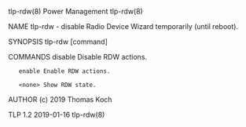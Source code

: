 tlp-rdw(8)                                                       Power Management                                                       tlp-rdw(8)

NAME
       tlp-rdw - disable Radio Device Wizard temporarily (until reboot).

SYNOPSIS
       tlp-rdw [command]

COMMANDS
       disable
              Disable RDW actions.

       enable Enable RDW actions.

       <none> Show RDW state.

AUTHOR
       (c) 2019 Thomas Koch <linrunner at gmx.net>

TLP 1.2                                                             2019-01-16                                                          tlp-rdw(8)

